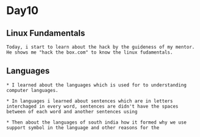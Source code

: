 # Day10 

## Linux Fundamentals

	Today, i start to learn about the hack by the guideness of my mentor. He shows me "hack the box.com" to know the linux fudamentals. 

## Languages
	
	* I learned about the languages which is used for to understanding computer languages.

	* In languages i learned about sentences which are in letters interchaged in every word, sentences are didn't have the spaces between of each word and another sentences using

	* Then about the languages of south india how it formed why we use support symbol in the language and other reasons for the 
